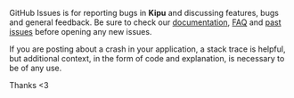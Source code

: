 GitHub Issues is for reporting bugs in **Kipu** and discussing features, bugs and general feedback. Be sure to check our [documentation](http://cocoadocs.org/docsets/Kipu), [FAQ](https://github.com/NSElvis/Kipu/wiki/FAQ) and [past issues](https://github.com/NSElvis/Kipu/issues?state=closed) before opening any new issues.

If you are posting about a crash in your application, a stack trace is helpful, but additional context, in the form of code and explanation, is necessary to be of any use.

Thanks <3
